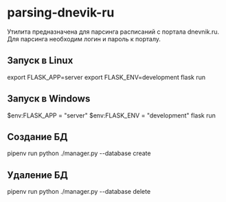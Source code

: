 # parsing-dnevik-ru

Утилита предназначена для парсинга расписаний с портала dnevnik.ru. Для парсинга необходим логин и пароль к порталу.

## Запуск в Linux

export FLASK_APP=server
export FLASK_ENV=development
flask run

## Запуск в Windows

$env:FLASK_APP = "server"
$env:FLASK_ENV = "development"
flask run

## Создание БД

pipenv run python ./manager.py --database create

## Удаление БД

pipenv run python ./manager.py --database delete
